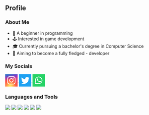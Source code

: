 ## Profile
### About Me
- 🐤 A beginner in programming
- 🕹️ Interested in game development
- 🎓 Currently pursuing a bachelor's degree in Computer Science
- 🚀 Aiming to become a fully fledged - developer

### My Socials
<a href="https://www.instagram.com/akun_si_albert/" target="_blank" rel="noopener noreferrer">
   <img src="https://github.com/edent/SuperTinyIcons/blob/master/images/svg/instagram.svg" width="40px" align="center" alt="instagram"/>
</a>

<a href="https://twitter.com/Akun_si_albert" target="_blank" rel="noopener noreferrer">
   <img src="https://github.com/edent/SuperTinyIcons/blob/master/images/svg/twitter.svg" width="40px" align="center" alt="Twitter"/>
</a>

<a href="https://wa.me/6285156462870" target="_blank" rel = "noopener noreferrer">
   <img src="https://github.com/edent/SuperTinyIcons/blob/master/images/svg/whatsapp.svg" width="40px" align="center" alt="Whatsapp"/>
</a>

### Languages and Tools

[<img src="https://cdn.worldvectorlogo.com/logos/c.svg" width="40px" />](#) [<img src="https://cdn.worldvectorlogo.com/logos/python-5.svg" width="40px" />](#) [<img src="https://cdn.worldvectorlogo.com/logos/c--4.svg" width="40px" />](#) [<img src="https://premake.github.io/img/premake-logo.png" width="40px" />](#) [<img src="https://cdn.worldvectorlogo.com/logos/visual-studio-code-1.svg" width="40px"/>](#) [<img src="https://upload.wikimedia.org/wikipedia/commons/2/2c/Visual_Studio_Icon_2022.svg" width="40px"/>](#)
